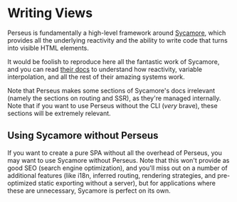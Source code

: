 # Writing Views

Perseus is fundamentally a high-level framework around [Sycamore](https://github.com/sycamore-rs/sycamore), which provides all the underlying reactivity and the ability to write code that turns into visible HTML elements.

It would be foolish to reproduce here all the fantastic work of Sycamore, and you can read [their docs](https://sycamore-rs.netlify.app/docs/v0.6/getting_started/installation) to understand how reactivity, variable interpolation, and all the rest of their amazing systems work.

Note that Perseus makes some sections of Sycamore's docs irrelevant (namely the sections on routing and SSR), as they're managed internally. Note that if you want to use Perseus without the CLI (*very* brave), these sections will be extremely relevant.

## Using Sycamore without Perseus

If you want to create a pure SPA without all the overhead of Perseus, you may want to use Sycamore without Perseus. Note that this won't provide as good SEO (search engine optimization), and you'll miss out on a number of additional features (like i18n, inferred routing, rendering strategies, and pre-optimized static exporting without a server), but for applications where these are unnecessary, Sycamore is perfect on its own.
